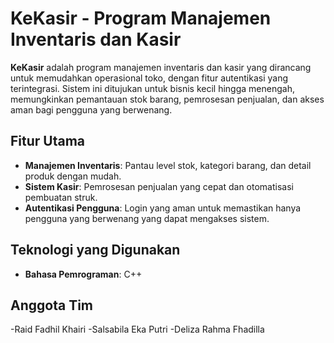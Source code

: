 # KeKasir - Program Manajemen Inventaris dan Kasir

**KeKasir** adalah program manajemen inventaris dan kasir yang dirancang untuk memudahkan operasional toko, dengan fitur autentikasi yang terintegrasi. Sistem ini ditujukan untuk bisnis kecil hingga menengah, memungkinkan pemantauan stok barang, pemrosesan penjualan, dan akses aman bagi pengguna yang berwenang.

## Fitur Utama

- **Manajemen Inventaris**: Pantau level stok, kategori barang, dan detail produk dengan mudah.
- **Sistem Kasir**: Pemrosesan penjualan yang cepat dan otomatisasi pembuatan struk.
- **Autentikasi Pengguna**: Login yang aman untuk memastikan hanya pengguna yang berwenang yang dapat mengakses sistem.

## Teknologi yang Digunakan

- **Bahasa Pemrograman**: C++

## Anggota Tim
-Raid Fadhil Khairi
-Salsabila Eka Putri
-Deliza Rahma Fhadilla
